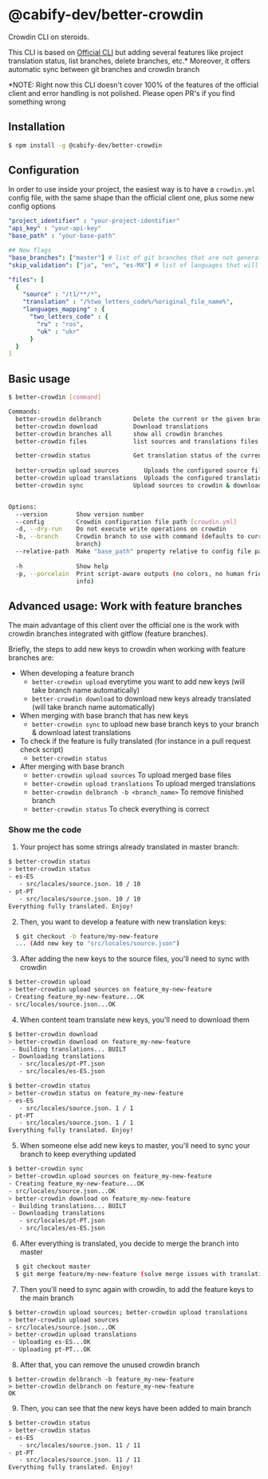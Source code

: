 # @cabify-dev/better-crowdin

Crowdin CLI on steroids.

This CLI is based on [Official CLI](https://support.crowdin.com/cli-tool/) but adding several features
like project translation status, list branches, delete branches, etc.\* Moreover, it offers automatic sync
between git branches and crowdin branch

\*NOTE: Right now this CLI doesn't cover 100% of the features of the official client and error handling
is not polished. Please open PR's if you find something wrong

## Installation

```sh
$ npm install -g @cabify-dev/better-crowdin
```

## Configuration

In order to use inside your project, the easiest way is to have a `crowdin.yml` config file,
with the same shape than the official client one, plus some new config options

```yml
"project_identifier" : "your-project-identifier"
"api_key" : "your-api-key"
"base_path" : "your-base-path"

## New flags
"base_branches": ["master"] # list of git branches that are not generating a Crowdin branch when uploading sources
"skip_validation": ["ja", "en", "es-MX"] # list of languages that will be ignored when calling "better-crowdin status"

"files": [
  {
    "source" : "/t1/**/*",
    "translation" : "/%two_letters_code%/%original_file_name%",
    "languages_mapping" : {
      "two_letters_code" : {
        "ru" : "ros",
        "uk" : "ukr"
      }
  }
]
```

## Basic usage

```sh
$ better-crowdin [command]

Commands:
  better-crowdin delbranch         Delete the current or the given branch
  better-crowdin download          Download translations
  better-crowdin branches all      show all crowdin branches
  better-crowdin files             list sources and translations files

  better-crowdin status            Get translation status of the current branch
                                                                       [default]
  better-crowdin upload sources       Uploads the configured source files
  better-crowdin upload translations  Uploads the configured translations
  better-crowdin sync              Upload sources to crowdin & download translations


Options:
  --version        Show version number                                 [boolean]
  --config         Crowdin configuration file path [crowdin.yml]
  -d, --dry-run    Do not execute write operations on crowdin
  -b, --branch     Crowdin branch to use with command (defaults to current git
                   branch)                                              [string]
  --relative-path  Make "base_path" property relative to config file path
                                                                       [boolean]
  -h               Show help                                           [boolean]
  -p, --porcelain  Print script-aware outputs (no colors, no human friendly
                   info)                                               [boolean]
```

## Advanced usage: Work with feature branches

The main advantage of this client over the official one is the work with crowdin branches integrated
with gitflow (feature branches).

Briefly, the steps to add new keys to crowdin when working with feature branches are:

* When developing a feature branch
  * `better-crowdin upload` everytime you want to add new keys (will take branch name automatically)
  * `better-crowdin download` to download new keys already translated (will take branch name automatically)
* When merging with base branch that has new keys
  * `better-crowdin sync` to upload new base branch keys to your branch & download latest translations
* To check if the feature is fully translated (for instance in a pull request check script)
  * `better-crowdin status`
* After merging with base branch
  * `better-crowdin upload sources` To upload merged base files
  * `better-crowdin upload translations` To upload merged translations
  * `better-crowdin delbranch -b <branch_name>` To remove finished branch
  * `better-crowdin status` To check everything is correct

### Show me the code

1.  Your project has some strings already translated in master branch:

```sh
$ better-crowdin status
> better-crowdin status
- es-ES
   - src/locales/source.json. 10 / 10
- pt-PT
   - src/locales/source.json. 10 / 10
Everything fully translated. Enjoy!
```

2.  Then, you want to develop a feature with new translation keys:

```sh
  $ git checkout -b feature/my-new-feature
  ... (Add new key to "src/locales/source.json")
```

3.  After adding the new keys to the source files, you'll need to sync with crowdin

```sh
$ better-crowdin upload
> better-crowdin upload sources on feature_my-new-feature
- Creating feature_my-new-feature...OK
- src/locales/source.json...OK
```

4.  When content team translate new keys, you'll need to download them

```sh
$ better-crowdin download
> better-crowdin download on feature_my-new-feature
 - Building translations... BUILT
 - Downloading translations
   - src/locales/pt-PT.json
   - src/locales/es-ES.json

$ better-crowdin status
> better-crowdin status on feature_my-new-feature
- es-ES
   - src/locales/source.json. 1 / 1
- pt-PT
   - src/locales/source.json. 1 / 1
Everything fully translated. Enjoy!
```

5.  When someone else add new keys to master, you'll need to sync your branch to keep everything updated

```sh
$ better-crowdin sync
> better-crowdin upload sources on feature_my-new-feature
- Creating feature_my-new-feature...OK
- src/locales/source.json...OK
> better-crowdin download on feature_my-new-feature
 - Building translations... BUILT
 - Downloading translations
   - src/locales/pt-PT.json
   - src/locales/es-ES.json
```

6.  After everything is translated, you decide to merge the branch into master

```sh
  $ git checkout master
  $ git merge feature/my-new-feature (solve merge issues with translations)
```

7.  Then you'll need to sync again with crowdin, to add the feature keys to the main branch

```sh
$ better-crowdin upload sources; better-crowdin upload translations
> better-crowdin upload sources
- src/locales/source.json...OK
> better-crowdin upload translations
 - Uploading es-ES...OK
 - Uploading pt-PT...OK
```

8.  After that, you can remove the unused crowdin branch

```
$ better-crowdin delbranch -b feature_my-new-feature
> better-crowdin delbranch on feature_my-new-feature
OK
```

9.  Then, you can see that the new keys have been added to main branch

```sh
$ better-crowdin status
> better-crowdin status
- es-ES
   - src/locales/source.json. 11 / 11
- pt-PT
   - src/locales/source.json. 11 / 11
Everything fully translated. Enjoy!
```
